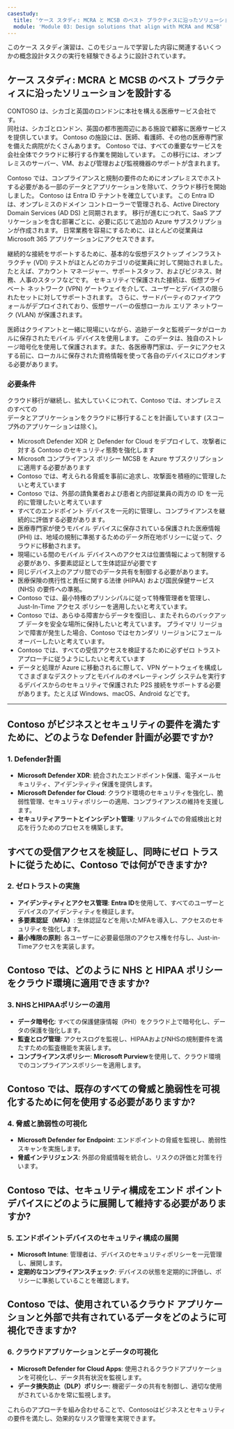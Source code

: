 ```yaml
---
casestudy:
  title: 'ケース スタディ: MCRA と MCSB のベスト プラクティスに沿ったソリューションを設計する'
  module: 'Module 03: Design solutions that align with MCRA and MCSB'
---
```


このケース スタディ演習は、このモジュールで学習した内容に関連するいくつかの概念設計タスクの実行を経験できるように設計されています。

## ケース スタディ: MCRA と MCSB のベスト プラクティスに沿ったソリューションを設計する
 
CONTOSO は、シカゴと英国のロンドンに本社を構える医療サービス会社です。  
同社は、シカゴとロンドン、英国の都市圏周辺にある施設で顧客に医療サービスを提供しています。  Contoso の施設には、医師、看護師、その他の医療専門家を備えた病院がたくさんあります。 Contoso では、すべての重要なサービスを会社全体でクラウドに移行する作業を開始しています。 この移行には、オンプレミスのサーバー、VM、および管理および監視機器のサポートが含まれます。

Contoso では、コンプライアンスと規制の要件のためにオンプレミスでホストする必要がある一部のデータとアプリケーションを除いて、クラウド移行を開始しました。 Contoso は Entra ID テナントを確立しています。 この Entra ID は、オンプレミスのドメイン コントローラーで管理される、Active Directory Domain Services (AD DS) と同期されます。 移行が進むにつれて、SaaS アプリケーションを含む部署ごとに、必要に応じて追加の Azure サブスクリプションが作成されます。 日常業務を容易にするために、ほとんどの従業員は Microsoft 365 アプリケーションにアクセスできます。  
 
継続的な接続をサポートするために、基本的な仮想デスクトップ インフラストラクチャ (VDI) テストがほとんどのカテゴリの従業員に対して開始されました。たとえば、アカウント マネージャー、サポートスタッフ、およびビジネス、財務、人事のスタッフなどです。 セキュリティで保護された接続は、仮想プライベート ネットワーク (VPN) ゲートウェイを介して、ユーザーとデバイスの限られたセットに対してサポートされます。 さらに、サードパーティのファイアウォールがデプロイされており、仮想サーバーの仮想ローカル エリア ネットワーク (VLAN) が保護されます。  
 
医師はクライアントと一緒に現場にいながら、追跡データと監視データがローカルに保存されたモバイル デバイスを使用します。 このデータは、独自のストレージ暗号化を使用して保護されます。また、各医療専門家は、データにアクセスする前に、ローカルに保存された資格情報を使って各自のデバイスにログオンする必要があります。 
 
### 必要条件

クラウド移行が継続し、拡大していくにつれて、Contoso では、オンプレミスのすべての  
データとアプリケーションをクラウドに移行することを計画しています (スコープ外のアプリケーションは除く)。 

* Microsoft Defender XDR と Defender for Cloud をデプロイして、攻撃者に対する Contoso のセキュリティ態勢を強化します 
* Microsoft コンプライアンス ポリシー MCSB を Azure サブスクリプションに適用する必要があります 
* Contoso では、考えられる脅威を事前に追求し、攻撃面を積極的に管理したいと考えています 
* Contoso では、外部の請負業者および患者と内部従業員の両方の ID を一元的に管理したいと考えています 
* すべてのエンドポイント デバイスを一元的に管理し、コンプライアンスを継続的に評価する必要があります。 
* 医療専門家が使うモバイル デバイスに保存されている保護された医療情報 (PHI) は、地域の規制に準拠するためのデータ所在地ポリシーに従って、クラウドに移動されます。 
* 現場にいる間のモバイル デバイスへのアクセスは位置情報によって制限する必要があり、多要素認証として生体認証が必要です  
* 同じデバイス上のアプリ間でのデータ共有を制御する必要があります。  
* 医療保険の携行性と責任に関する法律 (HIPAA) および国民保健サービス (NHS) の要件への準拠。 
* Contoso では、最小特権のプリンシパルに従って特権管理者を管理し、Just-In-Time アクセス ポリシーを適用したいと考えています。 
* Contoso では、あらゆる障害からデータを復旧し、またそれらのバックアップ データを安全な場所に保持したいと考えています。 プライマリ リージョンで障害が発生した場合、Contoso ではセカンダリ リージョンにフェールオーバーしたいと考えています。 
* Contoso では、すべての受信アクセスを検証するために必ずゼロ トラスト アプローチに従うようにしたいと考えています
* データと処理が Azure に移動されるに際して、VPN ゲートウェイを構成してさまざまなデスクトップとモバイルのオペレーティング システムを実行するデバイスからのセキュリティで保護された P2S 接続をサポートする必要があります。たとえば Windows、macOS、Android などです。  

---

## Contoso がビジネスとセキュリティの要件を満たすために、どのような Defender 計画が必要ですか? 

### 1. Defender計画  
- **Microsoft Defender XDR**: 統合されたエンドポイント保護、電子メールセキュリティ、アイデンティティ保護を提供します。  
- **Microsoft Defender for Cloud**: クラウド環境のセキュリティを強化し、脆弱性管理、セキュリティポリシーの適用、コンプライアンスの維持を支援します。  
- **セキュリティアラートとインシデント管理**: リアルタイムでの脅威検出と対応を行うためのプロセスを構築します。  

## すべての受信アクセスを検証し、同時にゼロ トラストに従うために、Contoso では何ができますか? 

### 2. ゼロトラストの実施  
- **アイデンティティとアクセス管理**: **Entra ID**を使用して、すべてのユーザーとデバイスのアイデンティティを検証します。  
- **多要素認証（MFA）**: 生体認証などを用いたMFAを導入し、アクセスのセキュリティを強化します。  
- **最小権限の原則**: 各ユーザーに必要最低限のアクセス権を付与し、Just-in-Timeアクセスを実装します。  

## Contoso では、どのように NHS と HIPAA ポリシーをクラウド環境に適用できますか? 

### 3. NHSとHIPAAポリシーの適用  
- **データ暗号化**: すべての保護健康情報（PHI）をクラウド上で暗号化し、データの保護を強化します。  
- **監査とログ管理**: アクセスログを監視し、HIPAAおよびNHSの規制要件を満たすための監査機能を実装します。  
- **コンプライアンスポリシー**: **Microsoft Purview**を使用して、クラウド環境でのコンプライアンスポリシーを適用します。  

## Contoso では、既存のすべての脅威と脆弱性を可視化するために何を使用する必要がありますか? 

### 4. 脅威と脆弱性の可視化  
- **Microsoft Defender for Endpoint**: エンドポイントの脅威を監視し、脆弱性スキャンを実施します。  
- **脅威インテリジェンス**: 外部の脅威情報を統合し、リスクの評価と対策を行います。  

## Contoso では、セキュリティ構成をエンド ポイント デバイスにどのように展開して維持する必要がありますか? 

### 5. エンドポイントデバイスのセキュリティ構成の展開  
- **Microsoft Intune**: 管理者は、デバイスのセキュリティポリシーを一元管理し、展開します。  
- **定期的なコンプライアンスチェック**: デバイスの状態を定期的に評価し、ポリシーに準拠していることを確認します。  

## Contoso では、使用されているクラウド アプリケーションと外部で共有されているデータをどのように可視化できますか?

### 6. クラウドアプリケーションとデータの可視化  
- **Microsoft Defender for Cloud Apps**: 使用されるクラウドアプリケーションを可視化し、データ共有状況を監視します。  
- **データ損失防止（DLP）ポリシー**: 機密データの共有を制御し、適切な使用がされているかを常に監視します。  
  
これらのアプローチを組み合わせることで、Contosoはビジネスとセキュリティの要件を満たし、効果的なリスク管理を実現できます。  
